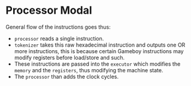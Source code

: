 # Processor Modal

General flow of the instructions goes thus:

* `processor` reads a single instruction.
* `tokenizer` takes this raw hexadecimal instruction
and outputs one OR more instructions, this is because
certain Gameboy instructions may modify registers
before load/store and such.
* These instructions are passed into the `executor`
which modifies the `memory` and the `registers`,
thus modifying the machine state.
* The `processor` than adds the clock cycles.